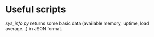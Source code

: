 # Useful scripts

*sys_info.py* returns some basic data (available memory, uptime, load average...) in JSON format.
